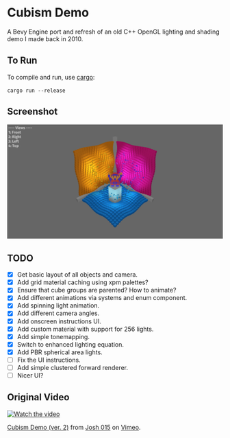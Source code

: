 # Cubism Demo
A Bevy Engine port and refresh of an old C++ OpenGL lighting and shading demo I made back in 2010.

## To Run

To compile and run, use [cargo](https://www.rust-lang.org/learn/get-started):

```
cargo run --release
```

## Screenshot

![Cubism Demo](./screenshot.png)

## TODO
- [x] Get basic layout of all objects and camera.
- [x] Add grid material caching using xpm palettes?
- [x] Ensure that cube groups are parented? How to animate?
- [x] Add different animations via systems and enum component.
- [x] Add spinning light animation.
- [x] Add different camera angles.
- [x] Add onscreen instructions UI.
- [x] Add custom material with support for 256 lights.
- [x] Add simple tonemapping.
- [x] Switch to enhanced lighting equation.
- [x] Add PBR spherical area lights.
- [ ] Fix the UI instructions.
- [ ] Add simple clustered forward renderer.
- [ ] Nicer UI?

## Original Video
[![Watch the video](https://i.vimeocdn.com/video/93015207_472x266.jpg)](https://vimeo.com/15442169)
<p><a href="https://vimeo.com/15442169">Cubism Demo (ver. 2)</a> from <a href="https://vimeo.com/user2176585">Josh 015</a> on <a href="https://vimeo.com">Vimeo</a>.</p>

